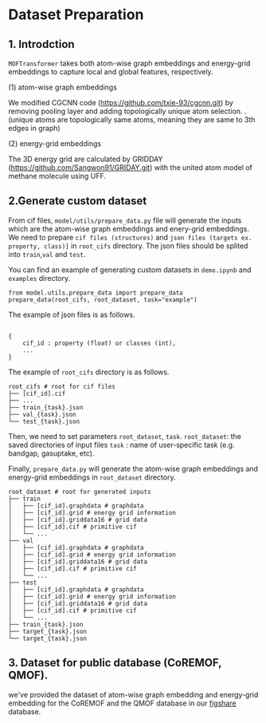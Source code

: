 # Dataset Preparation
## 1. Introdction

`MOFTransformer` takes both atom-wise graph embeddings and energy-grid embeddings to capture local and global features, respectively. 

(1) atom-wise graph embeddings

We modified CGCNN code (https://github.com/txie-93/cgcnn.git) by removing pooling layer and adding topologically unique atom selection. .
(unique atoms are topologically same atoms, meaning they are same to 3th edges in graph)

(2) energy-grid embeddings

The 3D energy grid are calculated by GRIDDAY (https://github.com/Sangwon91/GRIDAY.git) with the united atom model of methane molecule using UFF.

 
## 2.Generate custom dataset
 From cif files, `model/utils/prepare_data.py` file will generate the inputs which are the atom-wise graph embeddings and enery-grid embeddings.
We need to prepare `cif files (structures)` and `json files (targets ex. property, class)]` in `root_cifs` directory.
The json files should be splited into `train`,`val` and `test`. 

You can find an example of generating custom datasets in `demo.ipynb` and `examples` directory.
```
from model.utils.prepare_data import prepare_data
prepare_data(root_cifs, root_dataset, task="example") 
```

The example  of json files is as follows.
```

{ 
    cif_id : property (float) or classes (int),
    ...
}
```
The example of `root_cifs` directory is as follows.

    root_cifs # root for cif files
    ├── [cif_id].cif
    ├── ...
    ├── train_{task}.json
    ├── val_{task}.json
    └── test_{task}.json

Then, we need to set parameters `root_dataset`, `task`.
`root_dataset`: the saved directories of input files 
`task` : name of user-specific task (e.g. bandgap, gasuptake, etc).

Finally, `prepare_data.py` will generate the atom-wise graph embeddings and energy-grid embeddings in `root_dataset` directory.

    root_dataset # root for generated inputs 
    ├── train
    │   ├── [cif_id].graphdata # graphdata
    │   ├── [cif_id].grid # energy grid information
    │   ├── [cif_id].griddata16 # grid data
    │   ├── [cif_id].cif # primitive cif
    │   └── ...
    ├── val
    │   ├── [cif_id].graphdata # graphdata
    │   ├── [cif_id].grid # energy grid information
    │   ├── [cif_id].griddata16 # grid data
    │   ├── [cif_id].cif # primitive cif
    │   └── ...
    ├── test    
    │   ├── [cif_id].graphdata # graphdata
    │   ├── [cif_id].grid # energy grid information
    │   ├── [cif_id].griddata16 # grid data
    │   ├── [cif_id].cif # primitive cif
    │   └── ...
    ├── train_{task}.json
    ├── target_{task}.json
    └── target_{task}.json

## 3. Dataset for public database (CoREMOF, QMOF).
we've provided the dataset of atom-wise graph embedding and energy-grid embedding for the CoREMOF and the QMOF database in our [figshare](https://figshare.com/articles/dataset/MOFTransformer/21155506) database.

